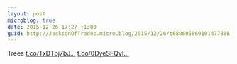 ```yaml
---
layout: post
microblog: true
date: 2015-12-26 17:27 +1300
guid: http://JacksonOfTrades.micro.blog/2015/12/26/t680605869101477888.html
---
```

Trees [t.co/TxDTbj7bJ...](https://t.co/TxDTbj7bJX) [t.co/0DyeSFQvI...](https://t.co/0DyeSFQvIL)
